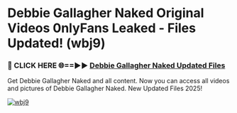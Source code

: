 # Debbie Gallagher Naked Original Videos 0nlyFans Leaked - Files Updated! (wbj9)

<h3>🔴 CLICK HERE 🌐==►► <a href="https://tinyurl.com/up5wt9bj" rel="nofollow">Debbie Gallagher Naked Updated Files</a></h3>

Get Debbie Gallagher Naked and all content. Now you can access all videos and pictures of Debbie Gallagher Naked. New Updated Files 2025!

[![wbj9](https://i.imgur.com/ABiUzMV.gif)](https://tinyurl.com/up5wt9bj)
